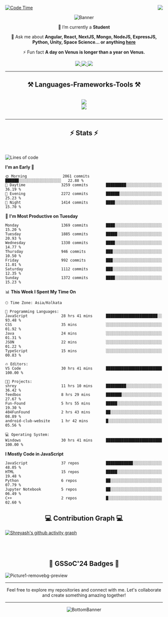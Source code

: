 <div>
 
<img align="right" src="https://visitor-badge.laobi.icu/badge?page_id=shreyash3087.shreyash3087" />

 [![Code Time](https://wakatime.com/badge/user/cd5f70df-e644-46f4-a03b-e1ce78615131.svg)](https://wakatime.com/@cd5f70df-e644-46f4-a03b-e1ce78615131)
 
</div>


<div align="center">
 
![Banner](https://github.com/user-attachments/assets/fe33d289-b057-4d85-ad76-3103802aa9e1)

</div>


<div align="center">
 
 🔭 I’m currently a **Student** 

💬 Ask me about **Angular, React, NextJS, Mongo, NodeJS, ExpressJS, Python, Unity, Space Science... or anything [here](https://github.com/shreyash3087/shreyash3087/issues)**

⚡ Fun fact **A day on Venus is longer than a year on Venus.**

</div>
 
<div align="center"> 
  <a href="mailto:shreyash3087@gmail.com">
    <img src="https://img.shields.io/badge/Gmail-333333?style=for-the-badge&logo=gmail&logoColor=red" />
  </a>
  <a href="https://www.linkedin.com/in/shreyash-srivastava-1a1161280" target="_blank">
    <img src="https://img.shields.io/badge/LinkedIn-0077B5?style=for-the-badge&logo=linkedin&logoColor=white" target="_blank" />
  </a>
  <a href="https://github.com/shreyash3087" target="_blank">
     <img src="https://img.shields.io/badge/Github-FF5722?style=for-the-badge&logo=github&logoColor=white" target="_blank" />
  </a>
</div>
<hr/>
 
<h2 align="center">⚒️ Languages-Frameworks-Tools ⚒️</h2>
<br/>
<div align="center">
    <img src="https://skillicons.dev/icons?i=react,bootstrap,html,css,vscode,github,figma,cpp,vercel,netlify" /><br>
    <img src="https://skillicons.dev/icons?i=tailwind,git,nodejs,python,javascript,typescript,express,firebase,mongodb,nextjs,unity,azure,blender" /><br>
</div>

<br/>
<hr/>

<h2 align="center">⚡ Stats ⚡</h2>

<br>
<div>
 
 
<!--START_SECTION:waka-->
![Lines of code](https://img.shields.io/badge/From%20Hello%20World%20I%27ve%20Written-5.1%20million%20lines%20of%20code-blue)

**I'm an Early 🐤** 

```text
🌞 Morning                2061 commits        ██████░░░░░░░░░░░░░░░░░░░   22.88 % 
🌆 Daytime                3259 commits        █████████░░░░░░░░░░░░░░░░   36.19 % 
🌃 Evening                2272 commits        ██████░░░░░░░░░░░░░░░░░░░   25.23 % 
🌙 Night                  1414 commits        ████░░░░░░░░░░░░░░░░░░░░░   15.70 % 
```
📅 **I'm Most Productive on Tuesday** 

```text
Monday                   1369 commits        ████░░░░░░░░░░░░░░░░░░░░░   15.20 % 
Tuesday                  1885 commits        █████░░░░░░░░░░░░░░░░░░░░   20.93 % 
Wednesday                1330 commits        ████░░░░░░░░░░░░░░░░░░░░░   14.77 % 
Thursday                 946 commits         ███░░░░░░░░░░░░░░░░░░░░░░   10.50 % 
Friday                   992 commits         ███░░░░░░░░░░░░░░░░░░░░░░   11.01 % 
Saturday                 1112 commits        ███░░░░░░░░░░░░░░░░░░░░░░   12.35 % 
Sunday                   1372 commits        ████░░░░░░░░░░░░░░░░░░░░░   15.23 % 
```


📊 **This Week I Spent My Time On** 

```text
🕑︎ Time Zone: Asia/Kolkata

💬 Programming Languages: 
JavaScript               28 hrs 41 mins      ███████████████████████░░   93.48 % 
CSS                      35 mins             ░░░░░░░░░░░░░░░░░░░░░░░░░   01.92 % 
Java                     24 mins             ░░░░░░░░░░░░░░░░░░░░░░░░░   01.31 % 
JSON                     22 mins             ░░░░░░░░░░░░░░░░░░░░░░░░░   01.22 % 
TypeScript               15 mins             ░░░░░░░░░░░░░░░░░░░░░░░░░   00.83 % 

🔥 Editors: 
VS Code                  30 hrs 41 mins      █████████████████████████   100.00 % 

🐱‍💻 Projects: 
shrey                    11 hrs 10 mins      █████████░░░░░░░░░░░░░░░░   36.42 % 
feedbox                  8 hrs 29 mins       ███████░░░░░░░░░░░░░░░░░░   27.67 % 
Fun-Found                5 hrs 55 mins       █████░░░░░░░░░░░░░░░░░░░░   19.30 % 
404FunFound              2 hrs 43 mins       ██░░░░░░░░░░░░░░░░░░░░░░░   08.89 % 
android-club-website     1 hr 42 mins        █░░░░░░░░░░░░░░░░░░░░░░░░   05.56 % 

💻 Operating System: 
Windows                  30 hrs 41 mins      █████████████████████████   100.00 % 
```

**I Mostly Code in JavaScript** 

```text
JavaScript               37 repos            ████████████░░░░░░░░░░░░░   48.05 % 
HTML                     15 repos            █████░░░░░░░░░░░░░░░░░░░░   19.48 % 
Python                   6 repos             ██░░░░░░░░░░░░░░░░░░░░░░░   07.79 % 
Jupyter Notebook         5 repos             ██░░░░░░░░░░░░░░░░░░░░░░░   06.49 % 
C++                      2 repos             █░░░░░░░░░░░░░░░░░░░░░░░░   02.60 % 
```




<!--END_SECTION:waka-->

</div>

<div>
  <div align="center" ><h2 align="center">💻 Contribution Graph 💻</h2></div>
 
  [![Shreyash's github activity graph](https://github-readme-activity-graph.vercel.app/graph?username=shreyash3087&hide_border=true&theme=github)](https://github.com/ashutosh00710/github-readme-activity-graph)
 
</div>

<br/><br/>

<h2 align="center">🔰 GSSoC'24 Badges 🔰</h2>

![Picture1-removebg-preview](https://github.com/user-attachments/assets/4ece96a5-043a-44df-b51b-40738d3603ff)

<div align="center"> 
  <hr/>
  Feel free to explore my repositories and connect with me. Let's collaborate and create something amazing together!
  <hr/>
</div>

<div align="center">
 
![BottomBanner](https://github.com/user-attachments/assets/7afe064f-9b9f-401d-bec1-35c8625bb3dc)

</div>

